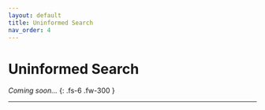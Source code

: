 ```yaml
---
layout: default
title: Uninformed Search
nav_order: 4
---
```


# Uninformed Search

*Coming soon...*
{: .fs-6 .fw-300 }

---
